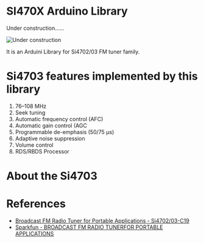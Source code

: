 # SI470X Arduino Library

Under construction......

![Under construction](https://github.com/pu2clr/SI470X/blob/master/extras/images/under_construction.png)

It is an Arduini Library for Si4702/03 FM tuner family. 



# Si4703 features implemented by this library

1. 76–108 MHz
2. Seek tuning
3. Automatic frequency control (AFC)
4. Automatic gain control (AGC
5. Programmable de-emphasis (50/75 μs)
6. Adaptive noise suppression
7. Volume control
8. RDS/RBDS Processor


# About the Si4703




# References 

* [Broadcast FM Radio Tuner for Portable Applications - Si4702/03-C19](https://www.silabs.com/documents/public/data-shorts/Si4702-03-C19-short.pdf)
* [Sparkfun - BROADCAST FM RADIO TUNERFOR PORTABLE APPLICATIONS](https://www.google.com/search?client=safari&rls=en&q=SI4730+NE928+Eagle+circuit&ie=UTF-8&oe=UTF-8)

